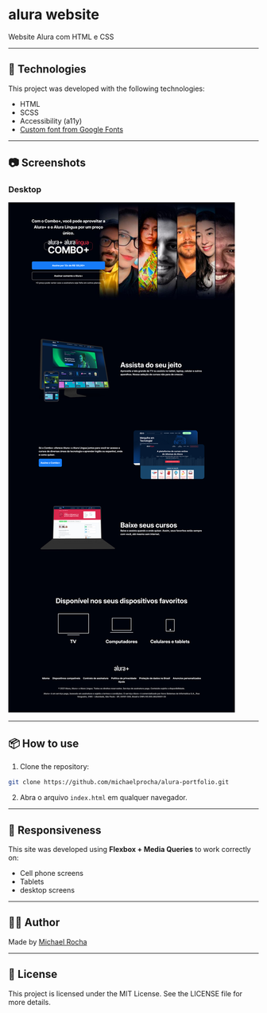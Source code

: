 # alura website
Website Alura com HTML e CSS

---

## 🚀 Technologies

This project was developed with the following technologies:

- HTML
- SCSS
- Accessibility (a11y)
- [Custom font from Google Fonts](https://fonts.google.com/) 

---

## 📷 Screenshots

### Desktop
![screenshot-desktop](/assets/images/index.png)

---

## 📦 How to use

1. Clone the repository:
```bash
git clone https://github.com/michaelprocha/alura-portfolio.git
```
2. Abra o arquivo `index.html` em qualquer navegador.

---

## 📌 Responsiveness

This site was developed using **Flexbox + Media Queries** to work correctly on:

- Cell phone screens
- Tablets
- desktop screens

---

## 👨‍💻 Author

Made by [Michael Rocha](https://github.com/michaelprocha)

---

## 📄 License

This project is licensed under the MIT License. See the LICENSE file for more details.